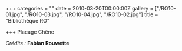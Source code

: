 +++
categories = ""
date = 2010-03-20T00:00:00Z
gallery = ["/RO10-01.jpg", "/RO10-03.jpg", "/RO10-04.jpg", "/RO10-02.jpg"]
title = "Bibliothèque RO"

+++
Placage Chêne

_Crédits :_ **Fabian Rouwette**